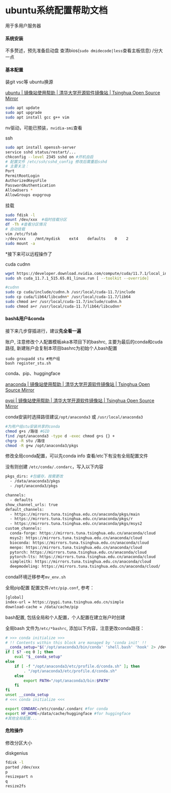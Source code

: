 # ubuntu系统配置帮助文档
用于多用户服务器
#### 系统安装
不多赘述，预先准备启动盘 查清bios(`sudo dmidecode|less`查看主板信息) /分大一点

#### 基本配置
装git vsc等 ubuntu换源

[ubuntu | 镜像站使用帮助 | 清华大学开源软件镜像站 | Tsinghua Open Source Mirror](https://mirrors.tuna.tsinghua.edu.cn/help/ubuntu/)

```bash
sudo apt update
sudo apt upgrade
sudo apt install gcc g++ vim
```

nv驱动，可能已预装，`nvidia-smi`查看

ssh

``` bash
sudo apt install openssh-server
service sshd status/restart/... 
chkconfig --level 2345 sshd on #开机自启
# 配置文件 /etc/ssh/sshd_config 修改后需重启sshd
# 主要关注：
Port
PermitRootLogin
AuthorizedKeysFile
PasswordAuthentication
AllowUsers *
AllowGroups expgroup
```

挂载

```bash
sudo fdisk -l
mount /dev/xxx  #临时挂载分区
df -Th #查看分区情况
# 自动挂载
vim /etc/fstab
>/dev/xxx    /mnt/mydisk    ext4    defaults    0    2
sudo mount -a
```


*接下来可以远程操作了

cuda cudnn

```bash
wget https://developer.download.nvidia.com/compute/cuda/11.7.1/local_installers/cuda_11.7.1_515.65.01_linux.run
sudo sh cuda_11.7.1_515.65.01_linux.run [ --toolkit --override]

#cudnn
sudo cp cuda/include/cudnn.h /usr/local/cuda-11.7/include
sudo cp cuda/lib64/libcudnn* /usr/local/cuda-11.7/lib64
sudo chmod a+r /usr/local/cuda-11.7/include/cudnn.h 
sudo chmod a+r /usr/local/cuda-11.7/lib64/libcudnn*
```

#### bash&用户&conda
接下来几步穿插进行，建议**先全看一遍**

账户, 注意修改个人配置模板aka本项目下的bashrc, 主要为最后的conda和cuda路径, 新建账户会复制本项目bashrc为初始个人bash配置

```
sudo groupadd stu #用户组
bash register_stu.sh
```

conda、pip、huggingface

[anaconda | 镜像站使用帮助 | 清华大学开源软件镜像站 | Tsinghua Open Source Mirror](https://mirrors.tuna.tsinghua.edu.cn/help/anaconda/)

[pypi | 镜像站使用帮助 | 清华大学开源软件镜像站 | Tsinghua Open Source Mirror](https://mirrors.tuna.tsinghua.edu.cn/help/pypi/)

conda安装时选择路径建议`/opt/anaconda3` 或 `/usr/local/anaconda3`
```bash
#为用户组stu安装共享的conda
chmod g+s /路径 #GID
find /opt/anaconda3 -type d -exec chmod g+s {} +
chgrp -R stu /路径
chmod -R g+w /opt/anaconda3/pkgs
```
修改全局conda配置，可以先conda info 查看/etc下有没有全局配置文件

没有则创建 `/etc/conda/.condarc`，写入以下内容

```bash
pkgs_dirs: #包缓存，按需更改
  - /data/anaconda3/pkgs
  - /opt/anaconda3/pkgs

channels:
  - defaults
show_channel_urls: true
default_channels:
  - https://mirrors.tuna.tsinghua.edu.cn/anaconda/pkgs/main
  - https://mirrors.tuna.tsinghua.edu.cn/anaconda/pkgs/r
  - https://mirrors.tuna.tsinghua.edu.cn/anaconda/pkgs/msys2
custom_channels:
  conda-forge: https://mirrors.tuna.tsinghua.edu.cn/anaconda/cloud
  msys2: https://mirrors.tuna.tsinghua.edu.cn/anaconda/cloud
  bioconda: https://mirrors.tuna.tsinghua.edu.cn/anaconda/cloud
  menpo: https://mirrors.tuna.tsinghua.edu.cn/anaconda/cloud
  pytorch: https://mirrors.tuna.tsinghua.edu.cn/anaconda/cloud
  pytorch-lts: https://mirrors.tuna.tsinghua.edu.cn/anaconda/cloud
  simpleitk: https://mirrors.tuna.tsinghua.edu.cn/anaconda/cloud
  deepmodeling: https://mirrors.tuna.tsinghua.edu.cn/anaconda/cloud/
```

conda环境迁移参考`mv_env.sh`

全局pip配置 配置文件`/etc/pip.conf`, 参考：
```bash
[global]
index-url = https://pypi.tuna.tsinghua.edu.cn/simple
download-cache = /data/cache/pip
```

bash配置, 包括全局和个人配置，个人配置在建立账户时创建

全局bash 文件为`/etc/*bashrc`, 添加以下内容，注意更改conda路径：
```bash
# >>> conda initialize >>>
# !! Contents within this block are managed by 'conda init' !!
__conda_setup="$('/opt/anaconda3/bin/conda' 'shell.bash' 'hook' 2> /dev/null)"
if [ $? -eq 0 ]; then
    eval "$__conda_setup"
else
    if [ -f "/opt/anaconda3/etc/profile.d/conda.sh" ]; then
        . "/opt/anaconda3/etc/profile.d/conda.sh"
    else
        export PATH="/opt/anaconda3/bin:$PATH"
    fi
fi
unset __conda_setup
# <<< conda initialize <<<

export CONDARC=/etc/conda/.condarc #for conda
export HF_HOME=/data/cache/huggingface #for huggingface
#其他全局配置...
```


#### 危险操作

修改分区大小

diskgenius

```bash
fdisk -l
parted /dev/xxx
p
resizepart n
q
resize2fs
```

